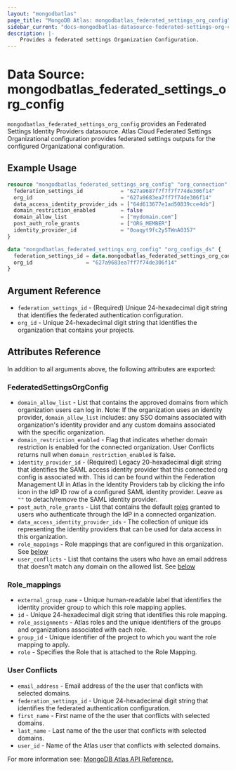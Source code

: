 ```yaml
---
layout: "mongodbatlas"
page_title: "MongoDB Atlas: mongodbatlas_federated_settings_org_config"
sidebar_current: "docs-mongodbatlas-datasource-federated-settings-org-config"
description: |-
    Provides a federated settings Organization Configuration.
---
```


# Data Source: mongodbatlas_federated_settings_org_config

`mongodbatlas_federated_settings_org_config` provides an Federated Settings Identity Providers datasource. Atlas Cloud Federated Settings Organizational configuration provides federated settings outputs for the configured Organizational configuration.


## Example Usage

```terraform
resource "mongodbatlas_federated_settings_org_config" "org_connection" {
  federation_settings_id            = "627a9687f7f7f7f774de306f14"
  org_id                            = "627a9683ea7ff7f74de306f14"
  data_access_identity_provider_ids = ["64d613677e1ad50839cce4db"]
  domain_restriction_enabled        = false
  domain_allow_list                 = ["mydomain.com"]
  post_auth_role_grants             = ["ORG_MEMBER"]
  identity_provider_id              = "0oaqyt9fc2ySTWnA0357"
}

data "mongodbatlas_federated_settings_org_config" "org_configs_ds" {
  federation_settings_id = data.mongodbatlas_federated_settings_org_config.org_connection.id
  org_id                 = "627a9683ea7ff7f74de306f14"
}
```

## Argument Reference

* `federation_settings_id` - (Required) Unique 24-hexadecimal digit string that identifies the federated authentication configuration. 
* `org_id` - Unique 24-hexadecimal digit string that identifies the organization that contains your projects.

## Attributes Reference

In addition to all arguments above, the following attributes are exported:

### FederatedSettingsOrgConfig
          
* `domain_allow_list` - List that contains the approved domains from which organization users can log in.  Note: If the organization uses an identity provider,  `domain_allow_list` includes: any SSO domains associated with organization's identity provider and any custom domains associated with the specific organization.
* `domain_restriction_enabled` - Flag that indicates whether domain restriction is enabled for the connected organization.  User Conflicts returns null when `domain_restriction_enabled` is false.
* `identity_provider_id` - (Required) Legacy 20-hexadecimal digit string that identifies the SAML access identity provider that this connected org config is associated with. This id can be found within the Federation Management UI in Atlas in the Identity Providers tab by clicking the info icon in the IdP ID row of a configured SAML identity provider. Leave as `""` to detach/remove the SAML identity provider.
* `post_auth_role_grants` - List that contains the default [roles](https://www.mongodb.com/docs/atlas/reference/user-roles/#std-label-organization-roles) granted to users who authenticate through the IdP in a connected organization.
* `data_access_identity_provider_ids` - The collection of unique ids representing the identity providers that can be used for data access in this organization.
* `role_mappings` - Role mappings that are configured in this organization. See [below](#role_mappings)
* `user_conflicts` - List that contains the users who have an email address that doesn't match any domain on the allowed list. See [below](#user-conflicts)

### Role_mappings
* `external_group_name` - Unique human-readable label that identifies the identity provider group to which this role mapping applies.
* `id` - Unique 24-hexadecimal digit string that identifies this role mapping.
* `role_assignments` - Atlas roles and the unique identifiers of the groups and organizations associated with each role.
* `group_id` - Unique identifier of the project to which you want the role mapping to apply.
* `role` - Specifies the Role that is attached to the Role Mapping.

### User Conflicts
* `email_address` - Email address of the the user that conflicts with selected domains.
* `federation_settings_id` - Unique 24-hexadecimal digit string that identifies the federated authentication configuration.
* `first_name` - First name of the the user that conflicts with selected domains.
* `last_name` - Last name of the the user that conflicts with selected domains.
* `user_id` - Name of the Atlas user that conflicts with selected domains.

For more information see: [MongoDB Atlas API Reference.](https://www.mongodb.com/docs/atlas/reference/api/federation-configuration/)
